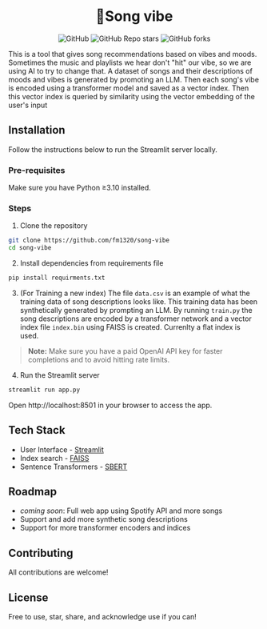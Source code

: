 <h1 align="center">
📖Song vibe
</h1>

<div id="top" align="center">

![GitHub](https://img.shields.io/github/license/fm1320/song-vibe)
![GitHub Repo stars](https://img.shields.io/github/stars/fm1320/song-vibe?style=social)
![GitHub forks](https://img.shields.io/github/forks/fm1320/song-vibe?style=social)

</div>

This is a tool that gives song recommendations based on vibes and moods. Sometimes the music and playlists we hear don't "hit" our vibe, so we are using AI to try to change that. 
A dataset of songs and their descriptions of moods and vibes is generated by promoting an LLM. 
Then each song's vibe is encoded using a transformer model and saved as a vector index. Then this vector index is queried by similarity using the vector embedding of the user's input

## Installation

Follow the instructions below to run the Streamlit server locally.

### Pre-requisites

Make sure you have Python ≥3.10 installed.

### Steps

1. Clone the repository

```bash
git clone https://github.com/fm1320/song-vibe
cd song-vibe
```

2. Install dependencies from requirements file

```bash
pip install requirments.txt
```

3. (For Training a new index) The file  `data.csv` is an example of what the training data of song descriptions looks like. This training data has been synthetically generated by prompting an LLM.
   By running `train.py` the song descriptions are encoded by a transformer network and a vector index file `index.bin` using FAISS is created. Currenlty a flat index is used.

> **Note:** Make sure you have a paid OpenAI API key for faster completions and to avoid hitting rate limits.

4. Run the Streamlit server

```bash
streamlit run app.py
```
Open http://localhost:8501 in your browser to access the app.

## Tech Stack

- User Interface - [Streamlit](https://streamlit.io/)
- Index search - [FAISS](https://github.com/facebookresearch/faiss)
- Sentence Transformers - [SBERT](https://www.sbert.net/)

## Roadmap


- *coming soon*: Full web app using Spotify API and more songs
- Support and add more synthetic song descriptions 
- Support for more transformer encoders and indices

## Contributing

All contributions are welcome!

## License

Free to use, star, share, and acknowledge use if you can!
